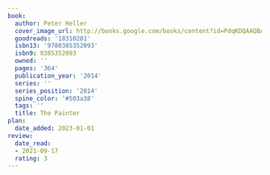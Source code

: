 ```yaml
---
book:
  author: Peter Heller
  cover_image_url: http://books.google.com/books/content?id=PdqKDQAAQBAJ&printsec=frontcover&img=1&zoom=1&edge=curl&source=gbs_api
  goodreads: '18310201'
  isbn13: '9780385352093'
  isbn9: 0385352093
  owned: ''
  pages: '364'
  publication_year: '2014'
  series: ''
  series_position: '2014'
  spine_color: '#503a38'
  tags: ''
  title: The Painter
plan:
  date_added: 2023-01-01
review:
  date_read:
  - 2021-09-17
  rating: 3
---
```

